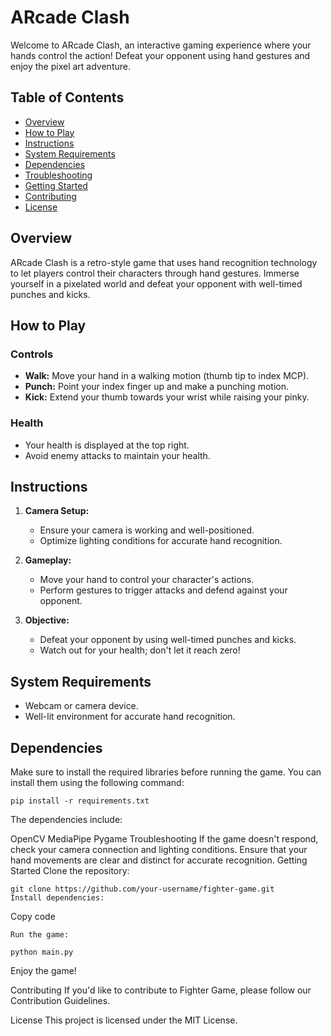 # ARcade Clash

Welcome to ARcade Clash, an interactive gaming experience where your hands control the action! Defeat your opponent using hand gestures and enjoy the pixel art adventure.

## Table of Contents
- [Overview](#overview)
- [How to Play](#how-to-play)
- [Instructions](#instructions)
- [System Requirements](#system-requirements)
- [Dependencies](#dependencies)
- [Troubleshooting](#troubleshooting)
- [Getting Started](#getting-started)
- [Contributing](#contributing)
- [License](#license)

## Overview

ARcade Clash is a retro-style game that uses hand recognition technology to let players control their characters through hand gestures. Immerse yourself in a pixelated world and defeat your opponent with well-timed punches and kicks.

## How to Play

### Controls
- **Walk:** Move your hand in a walking motion (thumb tip to index MCP).
- **Punch:** Point your index finger up and make a punching motion.
- **Kick:** Extend your thumb towards your wrist while raising your pinky.

### Health
- Your health is displayed at the top right.
- Avoid enemy attacks to maintain your health.

## Instructions

1. **Camera Setup:**
   - Ensure your camera is working and well-positioned.
   - Optimize lighting conditions for accurate hand recognition.

2. **Gameplay:**
   - Move your hand to control your character's actions.
   - Perform gestures to trigger attacks and defend against your opponent.

3. **Objective:**
   - Defeat your opponent by using well-timed punches and kicks.
   - Watch out for your health; don't let it reach zero!

## System Requirements

- Webcam or camera device.
- Well-lit environment for accurate hand recognition.

## Dependencies

Make sure to install the required libraries before running the game. You can install them using the following command:

```
pip install -r requirements.txt
```
The dependencies include:

OpenCV
MediaPipe
Pygame
Troubleshooting
If the game doesn't respond, check your camera connection and lighting conditions.
Ensure that your hand movements are clear and distinct for accurate recognition.
Getting Started
Clone the repository:


```Copy code
git clone https://github.com/your-username/fighter-game.git
Install dependencies:
```

Copy code
```pip install -r requirements.txt
Run the game:
```

```Copy code
python main.py
```
Enjoy the game!

Contributing
If you'd like to contribute to Fighter Game, please follow our Contribution Guidelines.

License
This project is licensed under the MIT License.

